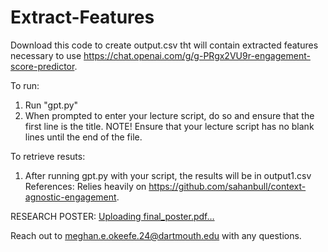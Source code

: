 # Extract-Features
Download this code to create output.csv tht will contain extracted features necessary to use https://chat.openai.com/g/g-PRgx2VU9r-engagement-score-predictor.

To run:
1) Run "gpt.py"
2) When prompted to enter your lecture script, do so and ensure that the first line is the title. NOTE! Ensure that your lecture script has no blank lines until the end of the file.

To retrieve resuts:
1) After running gpt.py with your script, the results will be in output1.csv
References:
Relies heavily on https://github.com/sahanbull/context-agnostic-engagement.

RESEARCH POSTER:
[Uploading final_poster.pdf…]()


Reach out to meghan.e.okeefe.24@dartmouth.edu with any questions.

